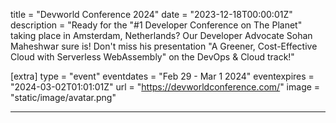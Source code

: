 title = "Devworld Conference 2024"
date = "2023-12-18T00:00:01Z"
description = "Ready for the \"#1 Developer Conference on The Planet\" taking place in Amsterdam, Netherlands? Our Developer Advocate Sohan Maheshwar sure is! Don't miss his presentation \"A Greener, Cost-Effective Cloud with Serverless WebAssembly\" on the DevOps & Cloud track!"

[extra]
type = "event"
eventdates = "Feb 29 - Mar 1 2024"
eventexpires = "2024-03-02T01:01:01Z"
url = "https://devworldconference.com/"
image = "static/image/avatar.png"

---
